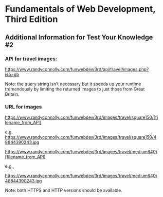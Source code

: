 # Fundamentals of Web Development, Third Edition
## Additional Information for Test Your Knowledge #2

### API for travel images:
https://www.randyconnolly.com/funwebdev/3rd/api/travel/images.php?iso=gb

Note: the query string isn't necessary but it speeds up your runtime tremendously by limiting the returned images to just those from Great Britain.

### URL for images

https://www.randyconnolly.com/funwebdev/3rd/images/travel/square150/[filename_from_API]

e.g.
https://www.randyconnolly.com/funwebdev/3rd/images/travel/square150/48844390243.jpg

https://www.randyconnolly.com/funwebdev/3rd/images/travel/medium640/[filename_from_API]

e.g.,

https://www.randyconnolly.com/funwebdev/3rd/images/travel/medium640/48844390243.jpg

Note: both HTTPS and HTTP versions should be available.